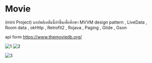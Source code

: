 # Movie
(mini Project) แอปพลิเคชันนี้ทำขึ้นเพื่อศึกษา MVVM design pattern , LiveData , Room data , okHttp , Retrofit2 , Rxjava , Paging , Glide , Gson

api form https://www.themoviedb.org/

![1](https://user-images.githubusercontent.com/70007943/95566051-3f8d9380-0a4b-11eb-9743-6ef151d53afa.jpg)
![2](https://user-images.githubusercontent.com/70007943/95566057-41efed80-0a4b-11eb-9fcd-8492ce7961c1.jpg)


![3](https://user-images.githubusercontent.com/70007943/95565974-24228880-0a4b-11eb-971f-5aa6d543b9ac.gif)

